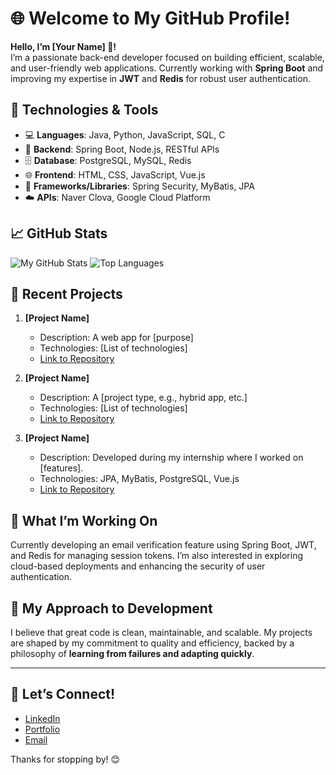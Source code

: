 # 🌐 Welcome to My GitHub Profile!

**Hello, I’m [Your Name] 👋!**  
I’m a passionate back-end developer focused on building efficient, scalable, and user-friendly web applications. Currently working with **Spring Boot** and improving my expertise in **JWT** and **Redis** for robust user authentication. 

## 🔧 Technologies & Tools

- 💻 **Languages**: Java, Python, JavaScript, SQL, C
- 🔧 **Backend**: Spring Boot, Node.js, RESTful APIs
- 🗄️ **Database**: PostgreSQL, MySQL, Redis
- 🌐 **Frontend**: HTML, CSS, JavaScript, Vue.js
- 🧩 **Frameworks/Libraries**: Spring Security, MyBatis, JPA
- ☁️ **APIs**: Naver Clova, Google Cloud Platform

## 📈 GitHub Stats

![My GitHub Stats](https://github-readme-stats.vercel.app/api?username=yourusername&show_icons=true&theme=radical)
![Top Languages](https://github-readme-stats.vercel.app/api/top-langs/?username=yourusername&layout=compact&theme=radical)

## 📝 Recent Projects

1. **[Project Name]**  
   - Description: A web app for [purpose]
   - Technologies: [List of technologies]
   - [Link to Repository](URL)

2. **[Project Name]**  
   - Description: A [project type, e.g., hybrid app, etc.]
   - Technologies: [List of technologies]
   - [Link to Repository](URL)

3. **[Project Name]**  
   - Description: Developed during my internship where I worked on [features].
   - Technologies: JPA, MyBatis, PostgreSQL, Vue.js
   - [Link to Repository](URL)

## 🚀 What I’m Working On

Currently developing an email verification feature using Spring Boot, JWT, and Redis for managing session tokens. I’m also interested in exploring cloud-based deployments and enhancing the security of user authentication.

## 🧠 My Approach to Development

I believe that great code is clean, maintainable, and scalable. My projects are shaped by my commitment to quality and efficiency, backed by a philosophy of **learning from failures and adapting quickly**.

---

## 🎯 Let’s Connect!

- [LinkedIn](your-linkedin-url)
- [Portfolio](your-portfolio-url)
- [Email](mailto:youremail@example.com)

Thanks for stopping by! 😊
